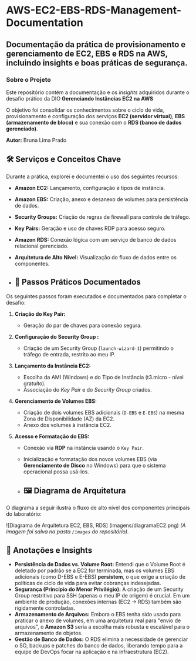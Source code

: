 # AWS-EC2-EBS-RDS-Management-Documentation
## Documentação da prática de provisionamento e gerenciamento de EC2, EBS e RDS na AWS, incluindo insights e boas práticas de segurança.

### Sobre o Projeto
Este repositório contém a documentação e os *insights* adquiridos durante o desafio prático da DIO **Gerenciando Instâncias EC2 na AWS** 

O objetivo foi consolidar os conhecimentos sobre o ciclo de vida, provisionamento e configuração dos serviços **EC2 (servidor virtual)**, **EBS (armazenamento de bloco)** e sua conexão com o **RDS (banco de dados gerenciado)**.

**Autor:** Bruna Lima Prado

## 🛠️ Serviços e Conceitos Chave

Durante a prática, explorei e documentei o uso dos seguintes recursos:

* **Amazon EC2:** Lançamento, configuração e tipos de instância.
* **Amazon EBS:** Criação, anexo e desanexo de volumes para persistência de dados.
* **Security Groups:** Criação de regras de firewall para controle de tráfego.
* **Key Pairs:** Geração e uso de chaves RDP para acesso seguro.
* **Amazon RDS:** Conexão lógica com um serviço de banco de dados relacional gerenciado.
* **Arquitetura de Alto Nível:** Visualização do fluxo de dados entre os componentes.

* ## 📝 Passos Práticos Documentados

Os seguintes passos foram executados e documentados para completar o desafio:

1.  **Criação do Key Pair:**
    * Geração do par de chaves para conexão segura.

2.  **Configuração do Security Group :**
    * Criação de um Security Group (`launch-wizard-1`) permitindo o tráfego de entrada, restrito ao meu IP.

3.  **Lançamento da Instância EC2:**
    * Escolha da AMI (Windows) e do Tipo de Instância (t3.micro - nível gratuíto).
    * Associação do *Key Pair* e do *Security Group* criados.

4.  **Gerenciamento de Volumes EBS:**
    * Criação de dois volumes EBS adicionais (`D-EBS` e `E-EBS`) na mesma Zona de Disponibilidade (AZ) da EC2.
    * Anexo dos volumes à instância EC2.

5.  **Acesso e Formatação do EBS:**
    * Conexão via **RDP** na instância usando o `Key Pair`.
    * Inicialização e formatação dos novos volumes EBS (via **Gerenciamento de Disco** no Windows) para que o sistema operacional possa usá-los.
  
    * ## 🖼️ Diagrama de Arquitetura

O diagrama a seguir ilustra o fluxo de alto nível dos componentes principais do laboratório:

![Diagrama de Arquitetura EC2, EBS, RDS] (imagens/diagramaEC2.png)
*(A imagem foi salva na pasta `/images` do repositório).*

## 🧠 Anotações e Insights 

* **Persistência de Dados vs. Volume Root:** Entendi que o Volume Root é deletado por padrão se a EC2 for terminada, mas os volumes EBS adicionais (como D-EBS e E-EBS) **persistem**, o que exige a criação de políticas de ciclo de vida para evitar cobranças indesejadas.
* **Segurança (Princípio do Menor Privilégio):** A criação de um Security Group restritivo para SSH (apenas o meu IP de origem) é crucial. Em um ambiente de produção, conexões internas (EC2 -> RDS) também são rigidamente controladas.
* **Armazenamento de Arquivos:** Embora o EBS tenha sido usado para praticar o anexo de volumes, em uma arquitetura real para "envio de arquivos", o **Amazon S3** seria a escolha mais robusta e escalável para o armazenamento de objetos.
* **Gestão de Banco de Dados:** O RDS elimina a necessidade de gerenciar o SO, backups e patches do banco de dados, liberando tempo para a equipe de DevOps focar na aplicação e na infraestrutura (EC2).
